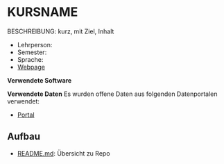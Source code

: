 KURSNAME
==============================
 
BESCHREIBUNG: kurz, mit Ziel, Inhalt

- Lehrperson: 
- Semester: 
- Sprache: 
- [Webpage](URL) 

**Verwendete Software**

**Verwendete Daten**
Es wurden offene Daten aus folgenden Datenportalen verwendet:
- [Portal](URL)

## Aufbau
- [README.md](README.md): Übersicht zu Repo


